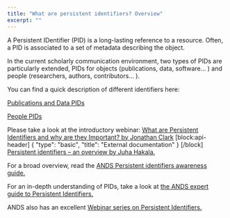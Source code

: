 ```yaml
---
title: "What are persistent identifiers? Overview"
excerpt: ""
---
```

A Persistent IDentifier (PID) is a long-lasting reference to a resource. Often, a PID is associated to a set of metadata describing the object.

In the current scholarly communication environment, two types of PIDs are particularly extended, PIDs for objects (publications, data, software... ) and people (researchers, authors, contributors... ).

You can find a quick description of different identifiers here: 

[Publications and Data PIDs](https://odinproject2012.files.wordpress.com/2014/05/op6.pdf)

[People PIDs](https://odinproject2012.files.wordpress.com/2014/05/op5.pdf)

Please take a look at the introductory webinar: [What are Persistent Identifiers and why are they Important? by Jonathan Clark](https://www.youtube.com/watch?v=d_t7724DqNU)
[block:api-header]
{
  "type": "basic",
  "title": "External documentation"
}
[/block]
[Persistent identifiers – an overview by Juha Hakala.](http://www.metadaten-twr.org/2010/10/13/persistent-identifiers-an-overview/)

For a broad overview, read the [ANDS Persistent identifiers awareness guide.](http://ands.org.au/guides/persistent-identifiers-awareness.html)

For an in-depth understanding of PIDs, take a look at [the ANDS expert guide to Persistent Identifiers.](http://ands.org.au/guides/persistent-identifiers-expert.html.) 

ANDS also has an excellent [Webinar series on Persistent Identifiers.](http://www.ands.org.au/working-with-data/citation-and-identifiers/persistent-identifiers-webinar-series)